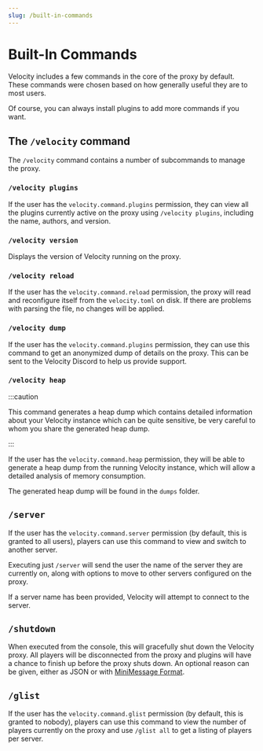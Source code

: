 ```yaml
---
slug: /built-in-commands
---
```


# Built-In Commands

Velocity includes a few commands in the core of the proxy by default. These commands were chosen
based on how generally useful they are to most users.

Of course, you can always install plugins to add more commands if you want.

## The `/velocity` command

The `/velocity` command contains a number of subcommands to manage the proxy.

### `/velocity plugins`

If the user has the `velocity.command.plugins` permission, they can view all the plugins currently
active on the proxy using `/velocity plugins`, including the name, authors, and version.

### `/velocity version`

Displays the version of Velocity running on the proxy.

### `/velocity reload`

If the user has the `velocity.command.reload` permission, the proxy will read and reconfigure itself
from the `velocity.toml` on disk. If there are problems with parsing the file, no changes will be
applied.

### `/velocity dump`

If the user has the `velocity.command.plugins` permission, they can use this command to get an
anonymized dump of details on the proxy. This can be sent to the Velocity Discord to help us provide
support.

### `/velocity heap`

:::caution

This command generates a heap dump which contains detailed information about your Velocity instance
which can be quite sensitive, be very careful to whom you share the generated heap dump.

:::

If the user has the `velocity.command.heap` permission, they will be able to generate a heap dump
from the running Velocity instance, which will allow a detailed analysis of memory consumption.

The generated heap dump will be found in the `dumps` folder.

## `/server`

If the user has the `velocity.command.server` permission (by default, this is granted to all users),
players can use this command to view and switch to another server.

Executing just `/server` will send the user the name of the server they are currently on, along with
options to move to other servers configured on the proxy.

If a server name has been provided, Velocity will attempt to connect to the server.

## `/shutdown`

When executed from the console, this will gracefully shut down the Velocity proxy. All players will
be disconnected from the proxy and plugins will have a chance to finish up before the proxy shuts
down. An optional reason can be given, either as JSON or with [MiniMessage Format](https://docs.advntr.dev/minimessage/format.html).

## `/glist`

If the user has the `velocity.command.glist` permission (by default, this is granted to nobody),
players can use this command to view the number of players currently on the proxy and use
`/glist all` to get a listing of players per server.
